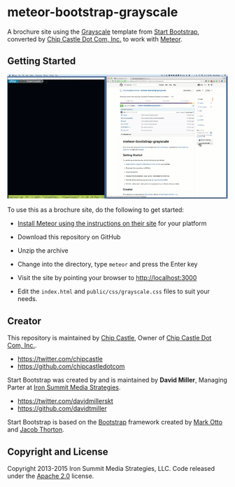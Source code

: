 # meteor-bootstrap-grayscale

A brochure site using the 
[Grayscale](http://startbootstrap.com/template-overviews/grayscale/) template from [Start Bootstrap](http://startbootstrap.com/), converted by [Chip Castle Dot Com, Inc.](http://chipcastle.com) to work with [Meteor](http://meteor.com).

## Getting Started

![meteor-bootstrap-grayscale](https://raw.githubusercontent.com/ChipCastleDotCom/meteor-bootstrap-grayscale/master/meteor-bootstrap-grayscale.gif)

To use this as a brochure site, do the following to get started:
* [Install Meteor using the instructions on their
  site](https://www.meteor.com/install) for your platform

* Download this repository on GitHub

* Unzip the archive

* Change into the directory, type `meteor` and press the Enter key

* Visit the site by pointing your browser to [http://localhost:3000](http://localhost:3000)

* Edit the `index.html` and `public/css/grayscale.css` files to suit your needs.

## Creator

This repository is maintained by [Chip
Castle](http://github.com/chip), Owner of [Chip Castle Dot Com, Inc.](http://chipcastle.com). 

* https://twitter.com/chipcastle
* https://github.com/chipcastledotcom

Start Bootstrap was created by and is maintained by **David Miller**, Managing Parter at [Iron Summit Media Strategies](http://www.ironsummitmedia.com/).

* https://twitter.com/davidmillerskt
* https://github.com/davidtmiller

Start Bootstrap is based on the [Bootstrap](http://getbootstrap.com/) framework created by [Mark Otto](https://twitter.com/mdo) and [Jacob Thorton](https://twitter.com/fat).

## Copyright and License

Copyright 2013-2015 Iron Summit Media Strategies, LLC. Code released under the [Apache 2.0](https://github.com/IronSummitMedia/startbootstrap-grayscale/blob/gh-pages/LICENSE) license.
